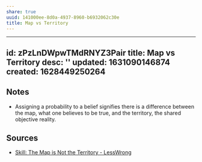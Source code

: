 ```yaml
---
share: true
uuid: 141000ee-8d0a-4937-8960-b6932062c30e
title: Map vs Territory
---
```

---
id: zPzLnDWpwTMdRNYZ3Pair
title: Map vs Territory
desc: ''
updated: 1631090146874
created: 1628449250264
---

## Notes

* Assigning a probability to a belief signifies there is a difference between the map, what one believes to be true, and the territory, the shared objective reality.

## Sources


*  [Skill: The Map is Not the Territory - LessWrong](https://www.lesswrong.com/posts/KJ9MFBPwXGwNpadf2/skill-the-map-is-not-the-territory)
